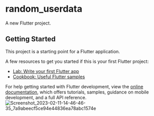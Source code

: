 # random_userdata

A new Flutter project.

## Getting Started

This project is a starting point for a Flutter application.

A few resources to get you started if this is your first Flutter project:

- [Lab: Write your first Flutter app](https://docs.flutter.dev/get-started/codelab)
- [Cookbook: Useful Flutter samples](https://docs.flutter.dev/cookbook)

For help getting started with Flutter development, view the
[online documentation](https://docs.flutter.dev/), which offers tutorials,
samples, guidance on mobile development, and a full API reference.
![Screenshot_2023-02-11-14-46-46-35_7a9abeecf5ce94e44836ea78abc1574e](https://user-images.githubusercontent.com/109264114/218250625-f7fec604-a4ce-44cf-a6de-f0a3b3ce6cf5.png)
